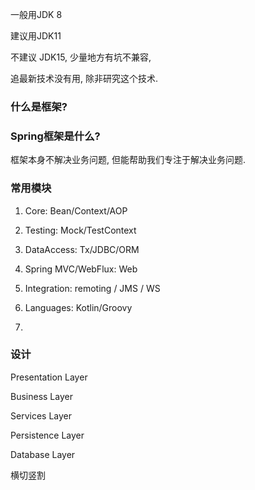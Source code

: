一般用JDK 8

建议用JDK11

不建议 JDK15, 少量地方有坑不兼容, 

追最新技术没有用, 除非研究这个技术.



### 什么是框架?



### Spring框架是什么?

框架本身不解决业务问题, 但能帮助我们专注于解决业务问题. 



### 常用模块

1. Core: Bean/Context/AOP
2. Testing: Mock/TestContext
3. DataAccess: Tx/JDBC/ORM
4. Spring MVC/WebFlux: Web



5. Integration: remoting / JMS / WS

6. Languages: Kotlin/Groovy
7. 



### 设计

Presentation Layer

Business Layer

Services Layer

Persistence Layer

Database Layer

横切竖割